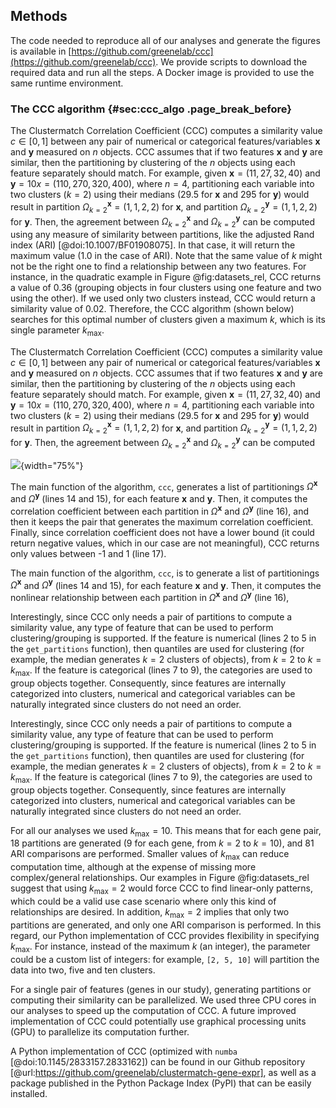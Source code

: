 ## Methods

The code needed to reproduce all of our analyses and generate the figures is available in [https://github.com/greenelab/ccc](https://github.com/greenelab/ccc).
We provide scripts to download the required data and run all the steps.
A Docker image is provided to use the same runtime environment.


### The CCC algorithm {#sec:ccc_algo .page_break_before}

The Clustermatch Correlation Coefficient (CCC) computes a similarity value $c \in \left[0,1\right]$ between any pair of numerical or categorical features/variables $\mathbf{x}$ and $\mathbf{y}$ measured on $n$ objects.
CCC assumes that if two features $\mathbf{x}$ and $\mathbf{y}$ are similar, then the partitioning by clustering of the $n$ objects using each feature separately should match.
For example, given $\mathbf{x}=(11, 27, 32, 40)$ and $\mathbf{y}=10x=(110, 270, 320, 400)$, where $n=4$, partitioning each variable into two clusters ($k=2$) using their medians (29.5 for $\mathbf{x}$ and 295 for $\mathbf{y}$) would result in partition $\Omega^{\mathbf{x}}_{k=2}=(1, 1, 2, 2)$ for $\mathbf{x}$, and partition $\Omega^{\mathbf{y}}_{k=2}=(1, 1, 2, 2)$ for $\mathbf{y}$.
Then, the agreement between $\Omega^{\mathbf{x}}_{k=2}$ and $\Omega^{\mathbf{y}}_{k=2}$ can be computed using any measure of similarity between partitions, like the adjusted Rand index (ARI) [@doi:10.1007/BF01908075].
In that case, it will return the maximum value (1.0 in the case of ARI).
Note that the same value of $k$ might not be the right one to find a relationship between any two features.
For instance, in the quadratic example in Figure @fig:datasets_rel, CCC returns a value of 0.36 (grouping objects in four clusters using one feature and two using the other).
If we used only two clusters instead, CCC would return a similarity value of 0.02.
Therefore, the CCC algorithm (shown below) searches for this optimal number of clusters given a maximum $k$, which is its single parameter $k_{\mathrm{max}}$.

The Clustermatch Correlation Coefficient (CCC) computes a similarity value $c \in \left[0,1\right]$ between any pair of numerical or categorical features/variables $\mathbf{x}$ and $\mathbf{y}$ measured on $n$ objects.
CCC assumes that if two features $\mathbf{x}$ and $\mathbf{y}$ are similar, then the partitioning by clustering of the $n$ objects using each feature separately should match.
For example, given $\mathbf{x}=(11, 27, 32, 40)$ and $\mathbf{y}=10x=(110, 270, 320, 400)$, where $n=4$, partitioning each variable into two clusters ($k=2$) using their medians (29.5 for $\mathbf{x}$ and 295 for $\mathbf{y}$) would result in partition $\Omega^{\mathbf{x}}_{k=2}=(1, 1, 2, 2)$ for $\mathbf{x}$, and partition $\Omega^{\mathbf{y}}_{k=2}=(1, 1, 2, 2)$ for $\mathbf{y}$.
Then, the agreement between $\Omega^{\mathbf{x}}_{k=2}$ and $\Omega^{\mathbf{y}}_{k=2}$ can be computed

![
](images/intro/ccc_algorithm/ccc_algorithm.svg "CCC algorithm"){width="75%"}

The main function of the algorithm, `ccc`, generates a list of partitionings $\Omega^{\mathbf{x}}$ and $\Omega^{\mathbf{y}}$ (lines 14 and 15), for each feature $\mathbf{x}$ and $\mathbf{y}$.
Then, it computes the correlation coefficient between each partition in $\Omega^{\mathbf{x}}$ and $\Omega^{\mathbf{y}}$ (line 16), and then it keeps the pair that generates the maximum correlation coefficient.
Finally, since correlation coefficient does not have a lower bound (it could return negative values, which in our case are not meaningful), CCC returns only values between -1 and 1 (line 17).

The main function of the algorithm, `ccc`, is to generate a list of partitionings $\Omega^{\mathbf{x}}$ and $\Omega^{\mathbf{y}}$ (lines 14 and 15), for each feature $\mathbf{x}$ and $\mathbf{y}$.
Then, it computes the nonlinear relationship between each partition in $\Omega^{\mathbf{x}}$ and $\Omega^{\mathbf{y}}$ (line 16),


Interestingly, since CCC only needs a pair of partitions to compute a similarity value, any type of feature that can be used to perform clustering/grouping is supported.
If the feature is numerical (lines 2 to 5 in the `get_partitions` function), then quantiles are used for clustering (for example, the median generates $k=2$ clusters of objects), from $k=2$ to $k=k_{\mathrm{max}}$.
If the feature is categorical (lines 7 to 9), the categories are used to group objects together.
Consequently, since features are internally categorized into clusters, numerical and categorical variables can be naturally integrated since clusters do not need an order.

Interestingly, since CCC only needs a pair of partitions to compute a similarity value, any type of feature that can be used to perform clustering/grouping is supported.
If the feature is numerical (lines 2 to 5 in the `get_partitions` function), then quantiles are used for clustering (for example, the median generates $k=2$ clusters of objects), from $k=2$ to $k=k_{\mathrm{max}}$.
If the feature is categorical (lines 7 to 9), the categories are used to group objects together.
Consequently, since features are internally categorized into clusters, numerical and categorical variables can be naturally integrated since clusters do not need an order.


For all our analyses we used $k_{\mathrm{max}}=10$.
This means that for each gene pair, 18 partitions are generated (9 for each gene, from $k=2$ to $k=10$), and 81 ARI comparisons are performed.
Smaller values of $k_{\mathrm{max}}$ can reduce computation time, although at the expense of missing more complex/general relationships.
Our examples in Figure @fig:datasets_rel suggest that using $k_{\mathrm{max}}=2$ would force CCC to find linear-only patterns, which could be a valid use case scenario where only this kind of relationships are desired.
In addition, $k_{\mathrm{max}}=2$ implies that only two partitions are generated, and only one ARI comparison is performed.
In this regard, our Python implementation of CCC provides flexibility in specifying $k_{\mathrm{max}}$.
For instance, instead of the maximum $k$ (an integer), the parameter could be a custom list of integers: for example, `[2, 5, 10]` will partition the data into two, five and ten clusters.


For a single pair of features (genes in our study), generating partitions or computing their similarity can be parallelized.
We used three CPU cores in our analyses to speed up the computation of CCC.
A future improved implementation of CCC could potentially use graphical processing units (GPU) to parallelize its computation further.


A Python implementation of CCC (optimized with `numba` [@doi:10.1145/2833157.2833162]) can be found in our Github repository [@url:https://github.com/greenelab/clustermatch-gene-expr], as well as a package published in the Python Package Index (PyPI) that can be easily installed.
